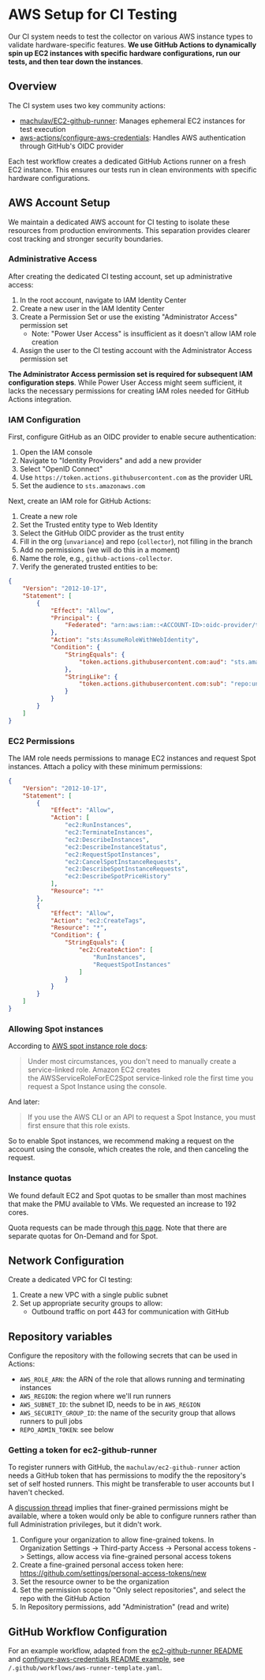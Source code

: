 # AWS Setup for CI Testing

Our CI system needs to test the collector on various AWS instance types to validate hardware-specific features. **We use GitHub Actions to dynamically spin up EC2 instances with specific hardware configurations, run our tests, and then tear down the instances**.

## Overview

The CI system uses two key community actions:
- [machulav/EC2-github-runner](https://github.com/machulav/ec2-github-runner): Manages ephemeral EC2 instances for test execution
- [aws-actions/configure-aws-credentials](https://github.com/aws-actions/configure-aws-credentials): Handles AWS authentication through GitHub's OIDC provider

Each test workflow creates a dedicated GitHub Actions runner on a fresh EC2 instance. This ensures our tests run in clean environments with specific hardware configurations.

## AWS Account Setup

We maintain a dedicated AWS account for CI testing to isolate these resources from production environments. This separation provides clearer cost tracking and stronger security boundaries.

### Administrative Access

After creating the dedicated CI testing account, set up administrative access:

1. In the root account, navigate to IAM Identity Center
2. Create a new user in the IAM Identity Center
3. Create a Permission Set or use the existing "Administrator Access" permission set
   - Note: "Power User Access" is insufficient as it doesn't allow IAM role creation
4. Assign the user to the CI testing account with the Administrator Access permission set

**The Administrator Access permission set is required for subsequent IAM configuration steps**. While Power User Access might seem sufficient, it lacks the necessary permissions for creating IAM roles needed for GitHub Actions integration.

### IAM Configuration

First, configure GitHub as an OIDC provider to enable secure authentication:

1. Open the IAM console
2. Navigate to "Identity Providers" and add a new provider
3. Select "OpenID Connect"
4. Use `https://token.actions.githubusercontent.com` as the provider URL
5. Set the audience to `sts.amazonaws.com`

Next, create an IAM role for GitHub Actions:

1. Create a new role
2. Set the Trusted entity type to Web Identity
3. Select the GitHub OIDC provider as the trust entity
4. Fill in the org (`unvariance`) and repo (`collector`), not filling in the branch
5. Add no permissions (we will do this in a moment)
6. Name the role, e.g., `github-actions-collector`.
7. Verify the generated trusted entities to be:
```json
{
    "Version": "2012-10-17",
    "Statement": [
        {
            "Effect": "Allow",
            "Principal": {
                "Federated": "arn:aws:iam::<ACCOUNT-ID>:oidc-provider/token.actions.githubusercontent.com"
            },
            "Action": "sts:AssumeRoleWithWebIdentity",
            "Condition": {
                "StringEquals": {
                    "token.actions.githubusercontent.com:aud": "sts.amazonaws.com"
                },
                "StringLike": {
                    "token.actions.githubusercontent.com:sub": "repo:unvariance/collector:*"
                }
            }
        }
    ]
}
```

### EC2 Permissions

The IAM role needs permissions to manage EC2 instances and request Spot instances. Attach a policy with these minimum permissions:

```json
{
    "Version": "2012-10-17",
    "Statement": [
        {
            "Effect": "Allow",
            "Action": [
                "ec2:RunInstances",
                "ec2:TerminateInstances",
                "ec2:DescribeInstances",
                "ec2:DescribeInstanceStatus",
                "ec2:RequestSpotInstances",
                "ec2:CancelSpotInstanceRequests",
                "ec2:DescribeSpotInstanceRequests",
                "ec2:DescribeSpotPriceHistory"
            ],
            "Resource": "*"
        },
        {
            "Effect": "Allow",
            "Action": "ec2:CreateTags",
            "Resource": "*",
            "Condition": {
                "StringEquals": {
                    "ec2:CreateAction": [
                        "RunInstances",
                        "RequestSpotInstances"
                    ]
                }
            }
        }
    ]
}
```

### Allowing Spot instances

According to [AWS spot instance role docs](https://docs.aws.amazon.com/AWSEC2/latest/UserGuide/service-linked-roles-spot-instance-requests.html):

> Under most circumstances, you don't need to manually create a service-linked role. Amazon EC2 creates the AWSServiceRoleForEC2Spot service-linked role the first time you request a Spot Instance using the console.

And later:
> If you use the AWS CLI or an API to request a Spot Instance, you must first ensure that this role exists.

So to enable Spot instances, we recommend making a request on the account using the console, which creates the role, and then canceling the request.

### Instance quotas

We found default EC2 and Spot quotas to be smaller than most machines that make the PMU available to VMs. We requested an increase to 192 cores.

Quota requests can be made through [this page](https://docs.aws.amazon.com/ec2/latest/instancetypes/ec2-instance-quotas.html). Note that there are separate quotas for On-Demand and for Spot.

## Network Configuration

Create a dedicated VPC for CI testing:

1. Create a new VPC with a single public subnet
2. Set up appropriate security groups to allow:
   - Outbound traffic on port 443 for communication with GitHub

## Repository variables

Configure the repository with the following secrets that can be used in Actions:

- `AWS_ROLE_ARN`: the ARN of the role that allows running and terminating instances
- `AWS_REGION`: the region where we'll run runners
- `AWS_SUBNET_ID`: the subnet ID, needs to be in `AWS_REGION`
- `AWS_SECURITY_GROUP_ID`: the name of the security group that allows runners to pull jobs
- `REPO_ADMIN_TOKEN`: see below

### Getting a token for ec2-github-runner

To register runners with GitHub, the `machulav/ec2-github-runner` action needs a GitHub token that has permissions to modify the the repository's set of self hosted runners. This might be transferable to user accounts but I haven't checked.

A [discussion thread](https://github.com/orgs/community/discussions/53361#discussioncomment-9289579) implies that finer-grained permissions might be available, where a token would only be able to configure runners rather than full Administration privileges, but it didn't work.

1. Configure your organization to allow fine-grained tokens. In Organization Settings -> Third-party Access -> Personal access tokens -> Settings, allow access via fine-grained personal access tokens
2. Create a fine-grained personal access token here: https://github.com/settings/personal-access-tokens/new
3. Set the resource owner to be the organization
4. Set the permission scope to "Only select repositories", and select the repo with the GitHub Action
4. In Repository permissions, add "Administration" (read and write)

## GitHub Workflow Configuration

For an example workflow, adapted from the [ec2-github-runner README](https://github.com/machulav/ec2-github-runner?tab=readme-ov-file#example) and [configure-aws-credentials README example](https://github.com/aws-actions/configure-aws-credentials?tab=readme-ov-file#assumerolewithwebidentity-recommended), see `/.github/workflows/aws-runner-template.yaml`.
